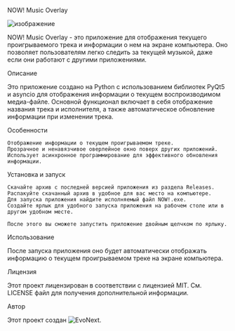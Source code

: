 NOW! Music Overlay

![изображение](https://github.com/evonext/NOW-Music-Overlay/assets/68775287/f2ead492-eeb1-4a5c-9349-c164f22390eb)

NOW! Music Overlay - это приложение для отображения текущего проигрываемого трека и информации о нем на экране компьютера. Оно позволяет пользователям легко следить за текущей музыкой, даже если они работают с другими приложениями.

Описание

Это приложение создано на Python с использованием библиотек PyQt5 и asyncio для отображения информации о текущем воспроизводимом медиа-файле. Основной функционал включает в себя отображение названия трека и исполнителя, а также автоматическое обновление информации при изменении трека.

Особенности

    Отображение информации о текущем проигрываемом треке.
    Прозрачное и ненавязчивое оверлейное окно поверх других приложений.
    Использует асинхронное программирование для эффективного обновления информации.

Установка и запуск

    Скачайте архив с последней версией приложения из раздела Releases.
    Распакуйте скачанный архив в удобное для вас место на компьютере.
    Для запуска приложения найдите исполняемый файл NOW!.exe.
    Создайте ярлык для удобного запуска приложения на рабочем столе или в другом удобном месте.

    После этого вы сможете запустить приложение двойным щелчком по ярлыку.

Использование

После запуска приложения оно будет автоматически отображать информацию о текущем проигрываемом треке на экране компьютера. 

Лицензия

Этот проект лицензирован в соответствии с лицензией MIT. См. LICENSE файл для получения дополнительной информации.

Автор

Этот проект создан ![EvoNext]([https://github.com/evonext]).

